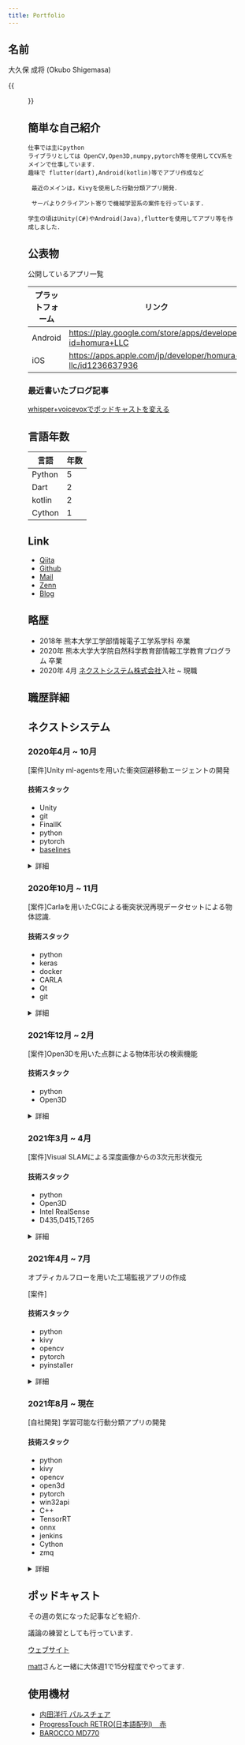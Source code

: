```yaml
---
title: Portfolio
---
```


## 名前

大久保 成将 (Okubo Shigemasa)

{{<figure src="chao.jpg" width="35%" float="right">}}

## 簡単な自己紹介

```
仕事では主にpython 
ライブラリとしては OpenCV,Open3D,numpy,pytorch等を使用してCV系をメインで仕事しています．
趣味で flutter(dart),Android(kotlin)等でアプリ作成など

 最近のメインは，Kivyを使用した行動分類アプリ開発．
 
 サーバよりクライアント寄りで機械学習系の案件を行っています.　

学生の頃はUnity(C#)やAndroid(Java),flutterを使用してアプリ等を作成しました．
```

## 公表物

 公開しているアプリ一覧
 
| プラットフォーム | リンク|
| --- | --- |
| Android| https://play.google.com/store/apps/developer?id=homura+LLC |
| iOS | https://apps.apple.com/jp/developer/homura-llc/id1236637936|

### 最近書いたブログ記事
 [whisper+voicevoxでポッドキャストを変える]()
## 言語年数

| 言語 | 年数| 
| --- | --- |
|Python |5|
|Dart |2|
|kotlin |2|
|Cython | 1|

## Link

* [Qiita](https://qiita.com/Alt_Shift_N)
* [Github](https://github.com/OhkuboSGMS)
* [Mail](mailto:ginger.os777146th@gmail.com)
* [Zenn](https://zenn.dev/alt_shift_n)
* [Blog](https://ohkubosgms.hatenablog.com/)

## 略歴

- 2018年 熊本大学工学部情報電子工学系学科 卒業
- 2020年 熊本大学大学院自然科学教育部情報工学教育プログラム 卒業
- 2020年 4月 [ネクストシステム株式会社](https://www.next-system.com/)入社 ~ 現職

## 職歴詳細

## ネクストシステム

### 2020年4月 ~ 10月

[案件]Unity ml-agentsを用いた衝突回避移動エージェントの開発

#### 技術スタック

* Unity
* git
* FinalIK
* python
* pytorch
* [baselines](https://github.com/openai/baselines)

<details>
  <summary>詳細</summary>

[Unity ml-agents](https://github.com/Unity-Technologies/ml-agents)を使用して，6軸ロボットアームの衝突回避エージェント作成.
バージョンは [Beta 0.15.0](https://github.com/Unity-Technologies/ml-agents/releases/tag/0.15.0)付近を使用.

#### 概要

6軸ロボットの先端を目標に対して障害物を避けるように移動するエージェントを強化学習を用いて汎用的なモデルを作成する．

#### 具体的な内容

各アクチュエータの加速度を行動として，ロボットアームを移動させる．
Unityの物理環境内において，衝突判定のシミュレーションを行い，学習する．
状態は各アクチュエータの角度，レイの衝突判定などを使用．

#### チーム構成

| 役割 | 人数|
| --- | --- |
| マネージャ | 1 |
| エンジニア | 2 | 

#### 結果

ある程度決まった状況では回避行動が可能になったが汎用的な動きを学習はできなかった．
Unityでデフォルトで用意されている学習アルゴリズムでトライするに終わったため，より様々な手法を調査，論文等もロボットアームに関連する
情報をより集めたうえで，どう始めるかも含めて検討していければより良い結果が残せたのではないかと考えられる.

入社途中から参画したプロジェクトのため，既に用意されている状況から頑張るしかない状態もあった．

当時のml-agentドキュメントを翻訳した記事: [リンク](https://qiita.com/Alt_Shift_N/items/2c37fbb26d739b7f3046)
</details>

### 2020年10月 ~ 11月

[案件]Carlaを用いたCGによる衝突状況再現データセットによる物体認識.

#### 技術スタック

* python
* keras
* docker
* CARLA
* Qt
* git

<details>
  <summary>詳細</summary>

#### 概要

車載カメラによる発生しづらいシチュエーションデータをCGによる作成,精度向上検証.

途中参加.

#### 具体的な内容

接触事故といった現実では 収集が難しい画像データを
Unreal Engine製の自動運転フレームワークワークであるCARLAを用いて，現実的なCGデータとして生成．

生成したCGデータを元データにミックスすることで精度向上を図る．

主に，精度向上の指標確認機能，データセット品質確認，統計情報収集機能等を作成．

#### チーム構成

| 役割 | 人数|
| --- | -- |
| マネージャ | 1 |
| エンジニア | 3 |
| CGエンジニア| 1 |

#### 結論

このプロジェクトもまた途中参加のプロジェクトでプチ炎上気味だった．
現実世界の映像とCG世界の間の誤差が大きく，目的となる現実世界での検出精度がなかなか上がらなかった．

プログラム自体のバグ等もあり，前提とする環境自体の間違いやアノテーションの特殊性など要因となりうる原因は
多岐にわたるため，それぞれについて報告して完了．

</details>

### 2021年12月 ~ 2月

[案件]Open3Dを用いた点群による物体形状の検索機能

#### 技術スタック

* python
* Open3D

<details>
  <summary>詳細</summary>

#### 概要

ICP位置合わせやFPFH特徴量等の古典的なアルゴリズムを用いて，物体形状検索システムを開発.

#### 具体的な内容

3Dメッシュデータ間の比較可能な機能を検討，作成．
検索が可能になることによって，メッシュデータ付随する付加情報を取得可能．
新規メッシュデータを作成時に以前のデータを参考にできるシステムが作成可能になる．

Open3Dに実装されている位置合わせアルゴリズム，KDTree,FLANN,視覚化機能等を活用し開発．
クライアントと開発の進捗状況の報告，方向性の検討等も行った．

開発は1人で行った．

#### チーム構成

| 役割 | 人数|
| --- | -- |
| マネージャ | 1 |
| エンジニア | 1 |

#### 結果

最終的にpythonのCLIプログラムとして，まとめて納品．
クライアントに満足してもらう結果が得られた．

#### 参考資料

| title   | url  |
| --- | --- |
|3次元レジストレーションの基礎とOpen3Dを用いた3次元点群処理 | https://www.slideshare.net/ttamaki/3open3d3|
| Open3D Doc| 　doc|
| 物体認識のための3次元特徴量とその周辺 |  http://isl.sist.chukyo-u.ac.jp/Archives/Nagoya-CV-PRML-2015March-Hashimoto.pdf|

</details>

### 2021年3月 ~ 4月

[案件]Visual SLAMによる深度画像からの3次元形状復元

#### 技術スタック

* python
* Open3D
* Intel RealSense
* D435,D415,T265

<details>
  <summary>詳細</summary>

#### 概要

RealSenseを用いたRGBD動画像+トラッキングデータからローカルデバイスでの物体形状の3D復元.

#### 具体的な内容

ノートPCに取り付けられたデプスセンサ(D415,D435)とトラッキングセンサ(T265)を用いて
RGBDとPoseを取得.

センサデータをOpen3DのReconstruction Systemを用いて3Dメッシュを生成．

スキャンデータから生成したメッシュと元のCADデータを位置合わせして比較する．

一連の作業をアプリケーションとして動作するよう作成．

#### チーム構成

| 役割 | 人数|
| --- | -- |
| マネージャ | 1 |
| エンジニア | 2 |

#### 結論

スキャン対象の物体の反射率や表面のテクスチャ，形状等によって生成データの
精度が全くことなるため，できるだけテストケースの物体で正常にスキャンできるようパラメータを調整.
納品．


</details>

### 2021年4月 ~ 7月

オプティカルフローを用いた工場監視アプリの作成

[案件]

#### 技術スタック

* python
* kivy
* opencv
* pytorch
* pyinstaller

<details>
  <summary>詳細</summary>

#### 概要

工場の誤動作検出アプリケーションの作成.

#### 具体的な内容

工場内の作業レーンが誤動作でストップする問題があり，問題を検出するアプリケーションを作成．
画像ベースの異常検出等のアルゴリズム等を検討．
最終的にオプティカルフローによる移動検出による停止検出でアプリケーションを作成．
アプリケーションを作成するにあたって，pythonでGUIアプリを作成可能なkivyを採用．

アプリ内でIPカメラ設定機能，検出機能，検出結果を出力等の監視アプリとしての一通りの機能を作成．
検出箇所のマスク機能，クロップ機能なども開発．
opencvでcudaの機能を使うため，cudaをwindowsでカスタムでビルド.
アプリケーションとして納品する際にはpyinstallerを用いてビルド，exe形式で納品．

同案件に参加した新入社員に対しても指導を行う．

開発のメインを担当.

#### チーム構成

| 役割 | 人数|
| --- | -- |
| マネージャ | 1 |
| エンジニア | 2 |

#### 結論

GUIアプリケーションとして納品．
クライアントに満足してもらえる結果が得られた．
アプリケーションとして必要なGUIの構造，os周辺，デバイス，動画コーデックなど総合的なスキルが必要となり，本案件で
かなり広範囲の経験と知見が得られた．
このアプリは次に紹介する自社開発の原型ともなるアプリケーションになった．
</details>

### 2021年8月 ~ 現在

[自社開発]  学習可能な行動分類アプリの開発

#### 技術スタック

* python
* kivy
* opencv
* open3d
* pytorch
* win32api
* C++
* TensorRT
* onnx
* jenkins
* Cython
* zmq

<details>
  <summary>詳細</summary>

#### 概要

ユーザ側でローカルに行動分類のアノテーション，学習，推論が可能なオールインワンアプリケーションの開発.

#### 具体的な内容

骨格推定を利用した行動分類アプリケーションの開発を目的として，
解決タスクの調査，アルゴリズムの調査，検討，アプリケーション設計，実装，GUI作成，ビルドなど

アプリケーションの作成にあたって必要となる作業を最初から終わりまですべてにメインで関わりました．

##### 2021/8 ~ 10

行動分類アルゴリズムの調査，動作検討

#### 2021/11

データ構造，変換機能，学習機能設計，実装

#### 2022/12 ~1

アプリケーションのドラフトをkivyで作成．アプリケーション構成の設計，実装

案件で実際に利用，フィードバックをもらいなら実装を進めていく

#### 2022/2 ~ 3

デザイナーにGUIのデザインを調整してもらう．提供された画面に従って，GUIを修正．

#### 2022/4 ~ 5

アプリの動作の問題や機能の改善，マニュアルの作成等4~5人で修正を行う．
jenkinsによるアプリケーションの自動ビルド機能の導入，スクリプトによりビルド処理の書き出し，
giteaを用いたissueベースでの機能改善等.

#### 2022/6 ~ 現在

2022年5月製品版公開,発売.
現在も機能追加，バグ修正等をメインで継続.
さらなる作業解析のアルゴリズム等の調査も継続中.

#### チーム構成

時期によって変動あり.
| 役割 | 人数|
| --- | -- |
| マネージャ | 1 |
| エンジニア | 2~ 4|
| 広報 | 2 |
| デザイナ | 2 |
| ローカライズ | 1 |

#### 結論

アプリケーションを製品としてパブリッシュ,本格的な複数人でのチーム開発を行う．

問題の切り出しや再現方法，説明の仕方等，他人への情報の伝え方の難しさ，考え方の違い等を実感．

チームとしていかに効率よく開発を行うための方法などを考える機会が得られた．

ただ，その機会を生かせる立場ではないため，最近思うところがあります．

</details>

## ポッドキャスト

その週の気になった記事などを紹介.

議論の練習としても行っています．

[ウェブサイト](https://anchor.fm/yoshi-kyusu)

[matt](https://twitter.com/matt76t)さんと一緒に大体週1で15分程度でやってます.

## 使用機材

* [内田洋行 パルスチェア](https://office.uchida.co.jp/products/pulse/)
* [ProgressTouch RETRO(日本語配列)　赤](https://archisite.co.jp/products/archiss/progres-touch/retro-jp/)
* [BAROCCO MD770](https://archisite.co.jp/products/mistel/barocco-md770/)

